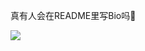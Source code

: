 真有人会在README里写Bio吗🤔


<p>
<img align="center" src="https://github-readme-stats.vercel.app/api?username=DANNHIROAKI&show_icons=true&theme=radical"/>
</p>
